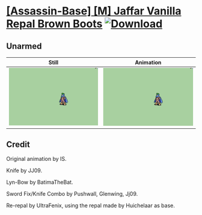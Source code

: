 # [\[Assassin-Base\] \[M\] Jaffar Vanilla Repal Brown Boots](./) [![Download](https://img.shields.io/badge/Download--red?style=social&logo=github)](https://minhaskamal.github.io/DownGit/#/home?url=https://github.com/Klokinator/FE-Repo/tree/main/Battle%20Animations%2FInfantry%20-%20(Swd)%20Thieves%2C%20Rogues%2C%20Assassins%2F%5BAssassin-Base%5D%20%5BM%5D%20Jaffar%20Vanilla%20Repal%20Brown%20Boots%2F8.%20Unarmed)

## Unarmed

| Still | Animation |
| :---: | :-------: |
| ![Unarmed still](./Unarmed_000.png) | ![Unarmed](./Unarmed.gif) |

## Credit

Original animation by IS. 

Knife by JJ09.

Lyn-Bow by BatimaTheBat.

Sword Fix/Knife Combo by Pushwall, Glenwing, Jj09.

Re-repal by UltraFenix, using the repal made by Huichelaar as base.
